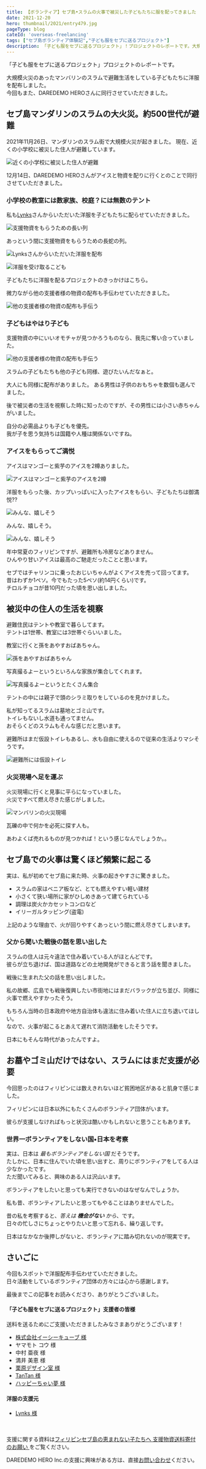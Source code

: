 ```yaml
---
title: 【ボランティア】セブ島•スラムの火事で被災した子どもたちに服を配ってきました
date: 2021-12-20
hero: thumbnail/2021/entry479.jpg
pageType: blog
cateId: 'overseas-freelancing'
tags: ["セブ島ボランティア体験記","子ども服をセブに送るプロジェクト"]
description: 「子ども服をセブに送るプロジェクト」！プロジェクトのレポートです。大規模火災のあったマンバリンのスラムで避難生活をしている子どもたちに洋服を配布しました。今回もまた、DAREDEMO HEROさんに同行させていただきました。
---
```

「子ども服をセブに送るプロジェクト」プロジェクトのレポートです。

大規模火災のあったマンバリンのスラムで避難生活をしている子どもたちに洋服を配布しました。<br>今回もまた、DAREDEMO HEROさんに同行させていただきました。

<prof></prof>


## セブ島マンダリンのスラムの大火災。約500世代が避難
2021年11月26日、マンダリンのスラム街で大規模火災が起きました。
現在、近くの小学校に被災した住人が避難しています。

![近くの小学校に被災した住人が避難](./images/12/entry479-0.jpg)

12月14日、DAREDEMO HEROさんがアイスと物資を配りに行くとのことで同行させていただきました。

### 小学校の教室には数家族、校庭？には無数のテント
私も[Lynks](https://lynks.jp/)さんからいただいた洋服を子どもたちに配らせていただきました。

![支援物資をもらうための長い列](./images/12/entry479-1.jpg)

あっという間に支援物資をもらうための長蛇の列。

![Lynksさんからいただいた洋服を配布](./images/12/entry479-1-0.jpg)

![洋服を受け取るこども](./images/12/entry479-1-1.jpg)

子どもたちに洋服を配るプロジェクトのきっかけはこちら。

<card id="/blogs/entry445/"></card>

微力ながら他の支援者様の物資の配布も手伝わせていただきました。

![他の支援者様の物資の配布も手伝う](./images/12/entry479-2-0.jpg)

### 子どもはやはり子ども
支援物資の中にいいオモチャが見つかろうものなら、我先に奪い合っていました。

![他の支援者様の物資の配布も手伝う](./images/12/entry479-3.jpg)

スラムの子どもたちも他の子ども同様、遊びたいんだなぁと。

大人にも同様に配布がありました。
ある男性は子供のおもちゃを数個も選んでました。

後で被災者の生活を視察した時に知ったのですが、その男性には小さい赤ちゃんがいました。

自分の必需品よりも子どもを優先。<br>
我が子を思う気持ちは国籍や人種は関係ないですね。

### アイスをもらってご満悦
アイスはマンゴーと紫芋のアイスを2樽ありました。

![アイスはマンゴーと紫芋のアイスを2樽](./images/12/entry479-4.jpg)

洋服をもらった後、カップいっぱいに入ったアイスをもらい、子どもたちは御満悦??

![みんな、嬉しそう](./images/12/entry479-4-0.jpg)

みんな、嬉しそう。

![みんな、嬉しそう](./images/12/entry479-4-1.jpg)

年中常夏のフィリピンですが、避難所も冷房などありません。<br>
ひんやり甘いアイスは最高のご馳走だったことと思います。


セブではチャリンコに乗ったおじいちゃんがよくアイスを売って回ってます。<br>昔はわずか1ペソ。今でもたった5ペソ(約14円くらい)です。<br>チロルチョコが昔10円だった頃を思い出しました。

## 被災中の住人の生活を視察
避難住民はテントや教室で暮らしてます。<br>
テントは1世帯、教室には3世帯ぐらいいました。

教室に行くと孫をあやすおばあちゃん。

![孫をあやすおばあちゃん](./images/12/entry479-7.jpg)

写真撮るよーというといろんな家族が集合してくれます。

![写真撮るよーというとたくさん集合](./images/12/entry479-6.jpg)

テントの中には親子で頭のシラミ取りをしているのを見かけました。

私が知ってるスラムは墓地とゴミ山です。<br>
トイレもないし水道も通ってません。<br>
おそらくどのスラムもそんな感じだと思います。

避難所はまだ仮設トイレもあるし、水も自由に使えるので従来の生活よりマシそうです。

![避難所には仮設トイレ](./images/12/entry479-5.jpg)

### 火災現場へ足を運ぶ
火災現場に行くと見事に平らになっていました。<br>
火災ですべて燃え尽きた感じがしました。

![マンバリンの火災現場](./images/12/entry479-8.jpg)

瓦礫の中で何かを必死に探す人も。

あわよくば売れるものが見つかれば！という感じなんでしょうか。。


## セブ島での火事は驚くほど頻繁に起こる
実は、私が初めてセブ島に来た時、火事の起きやすさに驚きました。

* スラムの家はベニア板など、とても燃えやすい軽い建材
* 小さくて狭い場所に家がひしめきあって建てられている
* 調理は炭火かカセットコンロなど
* イリーガルタッピング(盗電)

上記のような理由で、火が回りやすくあっという間に燃え尽きてしまいます。

### 父から聞いた戦後の話を思い出した
スラムの住人は元々違法で住み着いている人がほとんどです。<br>
彼らが立ち退けば、国は道路などの土地開発ができると言う話を聞きました。


戦後に生まれた父の話を思い出しました。

私の故郷、広島でも戦後復興したい市街地にはまだバラックが立ち並び、同様に火事で燃えやすかったそう。

もちろん当時の日本政府や地方自治体も違法に住み着いた住人に立ち退いてほしい。<br>
なので、火事が起こるとあえて遅れて消防活動をしたそうです。

日本にもそんな時代があったんですよ。

## お墓やゴミ山だけではない、スラムにはまだ支援が必要
今回思ったのはフィリピンには数えきれないほど貧困地区があると肌身で感じました。

フィリピンには日本以外にもたくさんのボランティア団体がいます。

彼らが支援しなければもっと状況は酷いかもしれないと思うこともあります。

### 世界一ボランティアをしない国•日本を考察
実は、日本は *最もボランティアをしない国* だそうです。<br>
たしかに、日本に住んでいた頃を思い出すと、周りにボランティアをしてる人は少なかったです。<br>
ただ聞いてみると、興味のある人は沢山います。


ボランティアをしたいと思っても実行できないのはなぜなんでしょうか。

私も昔、ボランティアしたいと思ってもやることはありませんでした。

昔の私を考察すると、*答えは **機会がない** から*、です。<br>
日々の忙しさにちょっとやりたいと思って忘れる、繰り返しです。

日本はなかなか後押しがないと、ボランティアに踏み切れないのが現実です。

## さいごに
今回もスポットで洋服配布手伝わせていただきました。<br>
日々活動をしているボランティア団体の方々には心から感謝します。

最後までこの記事をお読みくださり、ありがとうございました。

<div class="box">
  <h4>「子ども服をセブに送るプロジェクト」支援者の皆様</h4>
  <p>送料を送るためにご支援いただきましたみなさまありがとうございます！</p>
  <ul>
    <li><a href="https://www.ec-cube.net" rel="nofollow noopner" target="_blank">株式会社イーシーキューブ 様</a></li>
    <li>ヤマモト コウ 様</li>
    <li>中村 亜夜 様</li>
    <li>満井 美恵 様</li>
    <li><a href="https://kdl.design/" rel="nofollow noopner" target="_blank">栗原デザイン室 様</a></li>
    <li><a href="https://tantan.work/" rel="nofollow noopner" target="_blank">TanTan 様</a></li>
    <li><a href="https://www.dream-tech.jp/" rel="nofollow noopner" target="_blank">ハッピーちゃい夢 様</a></li>
  </ul>
  <h4>洋服の支援元</h4>
  <ul>
    <li><a href="https://www.lynks.jp/t" rel="nofollow noopner" target="_blank">Lynks 様</a></li>
  </ul>
</div>

<br><br>支援に関する資料は[フィリピンセブ島の恵まれない子たちへ
支援物資送料寄付のお願い
](https://docs.google.com/presentation/d/1arV9Jb5vQHyKqKlpG0HS_nTLt4n9hdbw/edit?usp=sharing&ouid=117160028250625203295&rtpof=true&sd=true)をご覧ください。

DAREDEMO HERO Inc.の支援に興味がある方は、直接[お問い合わせ](https://daredemohero.com/)ください。
